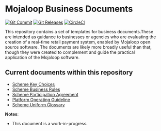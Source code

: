 # Mojaloop Business Documents
[![Git Commit](https://img.shields.io/github/last-commit/mojaloop/mojaloop-business-docs.svg?style=flat)](https://github.com/mojaloop/mojaloop-business-docs/commits/master)
[![Git Releases](https://img.shields.io/github/release/mojaloop/mojaloop-business-docs.svg?style=flat)](https://github.com/mojaloop/mojaloop-business-docs/releases)
[![CircleCI](https://circleci.com/gh/mojaloop/mojaloop-business-docs.svg?style=svg)](https://circleci.com/gh/mojaloop/mojaloop-business-docs)

This repository contains a set of templates for business documents.These are intended as guidance to businesses or agencies who are
evaluating the creation of a real-time retail payment system, enabled by Mojaloop open source software. The documents are likely more
broadly useful than that, though they were created to complement and guide the practical application of the Mojaloop software.

## **Current documents within this repository**

- [Scheme Key Choices](documents/scheme-key-choices.md)
- [Scheme Business Rules](documents/scheme-business-rules.md)
- [Scheme Participation Agreement](documents/scheme-participation-agreement.md)
- [Platform Operating Guideline](documents/platform-operating-guideline.md)
- [Scheme Uniform Glossary](documents/scheme-uniform-glossary.md)

**Notes**:
- This document is a work-in-progress.
